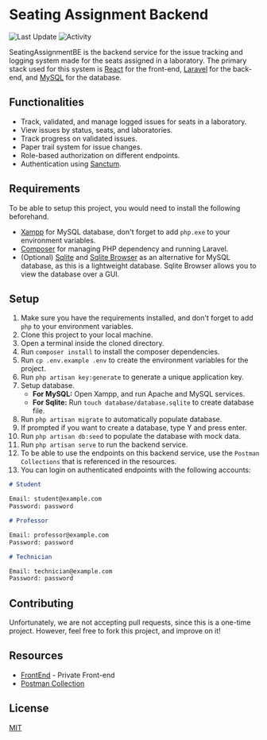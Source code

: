 # Seating Assignment Backend

![Last Update](https://img.shields.io/github/last-commit/LaplaceXD/SeatingAssignmentBE?color=blue&label=Last%20Update)
![Activity](https://img.shields.io/badge/Activity-InProgress-blue)

SeatingAssignmentBE is the backend service for the issue tracking and logging system made for the seats assigned in a laboratory. The primary stack used for this system is [React](https://beta.reactjs.org/) for the front-end, [Laravel](https://laravel.com/) for the back-end, and [MySQL](https://www.mysql.com/) for the database.

## Functionalities

-   Track, validated, and manage logged issues for seats in a laboratory.
-   View issues by status, seats, and laboratories.
-   Track progress on validated issues.
-   Paper trail system for issue changes.
-   Role-based authorization on different endpoints.
-   Authentication using [Sanctum](https://laravel.com/docs/10.x/sanctum).

## Requirements

To be able to setup this project, you would need to install the following beforehand.

-   [Xampp](https://www.apachefriends.org/) for MySQL database, don't forget to add `php.exe` to your environment variables.
-   [Composer](https://getcomposer.org/) for managing PHP dependency and running Laravel.
-   (Optional) [Sqlite](https://www.sqlite.org/download.html) and [Sqlite Browser](https://sqlitebrowser.org/) as an alternative for MySQL database, as this is a lightweight database. Sqlite Browser allows you to view the database over a GUI.

## Setup

1. Make sure you have the requirements installed, and don't forget to add `php` to your environment variables.
2. Clone this project to your local machine.
3. Open a terminal inside the cloned directory.
4. Run `composer install` to install the composer dependencies.
5. Run `cp .env.example .env` to create the environment variables for the project.
6. Run `php artisan key:generate` to generate a unique application key.
7. Setup database.
    - **For MySQL:** Open Xampp, and run Apache and MySQL services.
    - **For Sqlite:** Run `touch database/database.sqlite` to create database file.
8. Run `php artisan migrate` to automatically populate database.
9. If prompted if you want to create a database, type Y and press enter.
10. Run `php artisan db:seed` to populate the database with mock data.
11. Run `php artisan serve` to run the backend service.
12. To be able to use the endpoints on this backend service, use the `Postman Collections` that is referenced in the resources.
13. You can login on authenticated endpoints with the following accounts:

```md
# Student

Email: student@example.com
Password: password

# Professor

Email: professor@example.com
Password: password

# Technician

Email: technician@example.com
Password: password
```

## Contributing

Unfortunately, we are not accepting pull requests, since this is a one-time project. However, feel free to
fork this project, and improve on it!

## Resources

-   [FrontEnd](https://github.com/JulianErnest/CIS2201-Class-Project-FE) - Private Front-end
-   [Postman Collection](https://www.postman.com/pan-team-42069/workspace/seatingassignment)

## License

[MIT](https://github.com/LaplaceXD/SeatingAssignmentBE/blob/master/LICENSE)
